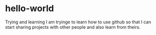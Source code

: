 # hello-world
Trying and learning
I am tryinge to learn how to use github so that I can start sharing projects with other people and also learn from theirs.
